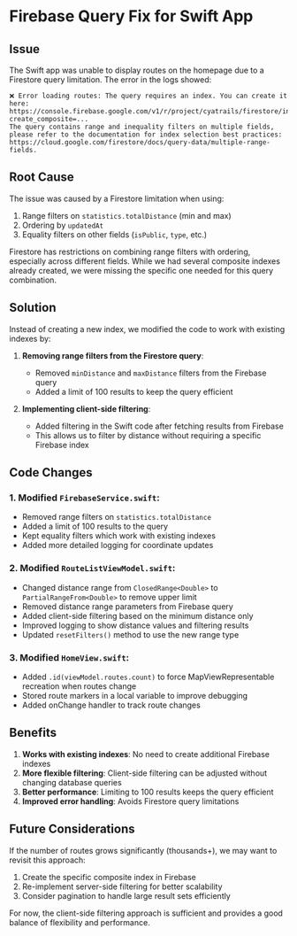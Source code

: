 # Firebase Query Fix for Swift App

## Issue

The Swift app was unable to display routes on the homepage due to a Firestore query limitation. The error in the logs showed:

```
❌ Error loading routes: The query requires an index. You can create it here: https://console.firebase.google.com/v1/r/project/cyatrails/firestore/indexes?create_composite=...
The query contains range and inequality filters on multiple fields, please refer to the documentation for index selection best practices: https://cloud.google.com/firestore/docs/query-data/multiple-range-fields.
```

## Root Cause

The issue was caused by a Firestore limitation when using:
1. Range filters on `statistics.totalDistance` (min and max)
2. Ordering by `updatedAt`
3. Equality filters on other fields (`isPublic`, `type`, etc.)

Firestore has restrictions on combining range filters with ordering, especially across different fields. While we had several composite indexes already created, we were missing the specific one needed for this query combination.

## Solution

Instead of creating a new index, we modified the code to work with existing indexes by:

1. **Removing range filters from the Firestore query**:
   - Removed `minDistance` and `maxDistance` filters from the Firebase query
   - Added a limit of 100 results to keep the query efficient

2. **Implementing client-side filtering**:
   - Added filtering in the Swift code after fetching results from Firebase
   - This allows us to filter by distance without requiring a specific Firebase index

## Code Changes

### 1. Modified `FirebaseService.swift`:
- Removed range filters on `statistics.totalDistance`
- Added a limit of 100 results to the query
- Kept equality filters which work with existing indexes
- Added more detailed logging for coordinate updates

### 2. Modified `RouteListViewModel.swift`:
- Changed distance range from `ClosedRange<Double>` to `PartialRangeFrom<Double>` to remove upper limit
- Removed distance range parameters from Firebase query
- Added client-side filtering based on the minimum distance only
- Improved logging to show distance values and filtering results
- Updated `resetFilters()` method to use the new range type

### 3. Modified `HomeView.swift`:
- Added `.id(viewModel.routes.count)` to force MapViewRepresentable recreation when routes change
- Stored route markers in a local variable to improve debugging
- Added onChange handler to track route changes

## Benefits

1. **Works with existing indexes**: No need to create additional Firebase indexes
2. **More flexible filtering**: Client-side filtering can be adjusted without changing database queries
3. **Better performance**: Limiting to 100 results keeps the query efficient
4. **Improved error handling**: Avoids Firestore query limitations

## Future Considerations

If the number of routes grows significantly (thousands+), we may want to revisit this approach:

1. Create the specific composite index in Firebase
2. Re-implement server-side filtering for better scalability
3. Consider pagination to handle large result sets efficiently

For now, the client-side filtering approach is sufficient and provides a good balance of flexibility and performance.
